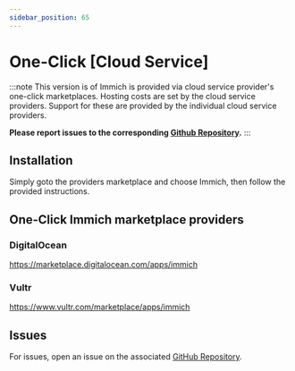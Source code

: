```yaml
---
sidebar_position: 65
---
```


# One-Click [Cloud Service]

:::note
This version is of Immich is provided via cloud service provider's one-click marketplaces.  Hosting costs are set by the cloud service providers.
Support for these are provided by the individual cloud service providers.

**Please report issues to the corresponding [Github Repository][github].**
:::

## Installation

Simply goto the providers marketplace and choose Immich, then follow the provided instructions.

## One-Click Immich marketplace providers

### DigitalOcean

https://marketplace.digitalocean.com/apps/immich

### Vultr

https://www.vultr.com/marketplace/apps/immich

## Issues

For issues, open an issue on the associated [GitHub Repository][github].

[github]: https://github.com/imagegenius/docker-immich/

